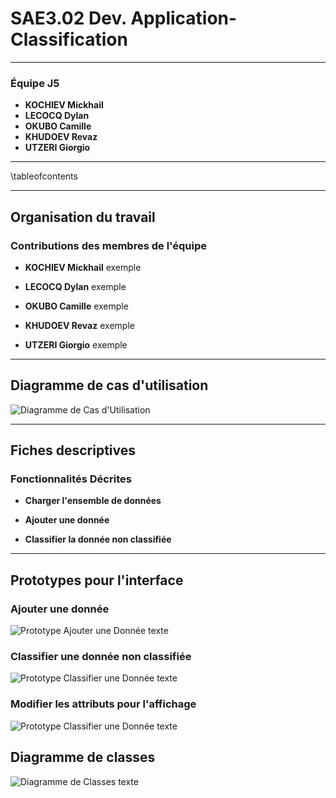 # SAE3.02 Dev. Application-Classification

---

### Équipe J5
- **KOCHIEV Mickhail**
- **LECOCQ Dylan**
- **OKUBO Camille**
- **KHUDOEV Revaz**
- **UTZERI Giorgio**

---

\tableofcontents

---
 
## Organisation du travail

### Contributions des membres de l'équipe

- **KOCHIEV Mickhail**
  exemple

- **LECOCQ Dylan**
  exemple

- **OKUBO Camille**
  exemple

- **KHUDOEV Revaz**
  exemple 

- **UTZERI Giorgio**
  exemple

---

## Diagramme de cas d'utilisation

![Diagramme de Cas d'Utilisation](assets/diagramme.png)

---

## Fiches descriptives

### Fonctionnalités Décrites

- **Charger l'ensemble de données**

- **Ajouter une donnée**

- **Classifier la donnée non classifiée**

---

## Prototypes pour l'interface

### Ajouter une donnée
![Prototype Ajouter une Donnée](assets/ajoutDonnee.png)
texte

### Classifier une donnée non classifiée
![Prototype Classifier une Donnée](assets/ajoutDonnee.png)
texte

### Modifier les attributs pour l'affichage
![Prototype Classifier une Donnée](assets/ajoutDonnee.png)
texte


## Diagramme de classes

![Diagramme de Classes](assets/ajoutDonnee.png)
texte